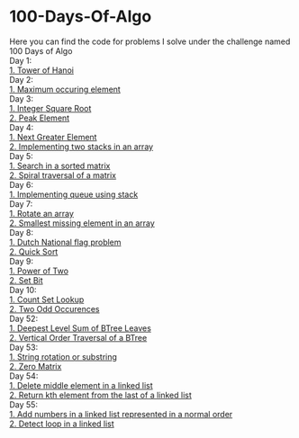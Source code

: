 # 100-Days-Of-Algo
Here you can find the code for problems I solve under the challenge named 100 Days of Algo\
Day 1:\
[1. Tower of Hanoi](https://github.com/tejaswini212/100-Days-Of-Algo/blob/main/Day01/towerOfHanoi.cpp)\
Day 2:\
[1. Maximum occuring element](https://github.com/tejaswini212/100-Days-Of-Algo/blob/main/Day02/maxOccurElem.cpp)\
Day 3:\
[1. Integer Square Root](https://github.com/tejaswini212/100-Days-Of-Algo/blob/main/Day03/intSquareRoot.cpp)\
[2. Peak Element](https://github.com/tejaswini212/100-Days-Of-Algo/blob/main/Day03/peakElement.cpp)\
Day 4:\
[1. Next Greater Element](https://github.com/tejaswini212/100-Days-Of-Algo/blob/main/Day04/nextGreater.cpp)\
[2. Implementing two stacks in an array](https://github.com/tejaswini212/100-Days-Of-Algo/blob/main/Day04/twoStackArray.cpp)\
Day 5:\
[1. Search in a sorted matrix](https://github.com/tejaswini212/100-Days-Of-Algo/blob/main/Day05/searchSortedMat.cpp)\
[2. Spiral traversal of a matrix](https://github.com/tejaswini212/100-Days-Of-Algo/blob/main/Day05/spiralTraversal.cpp)\
Day 6:\
[1. Implementing queue using stack](https://github.com/tejaswini212/100-Days-Of-Algo/blob/main/Day06/queStack.cpp)\
Day 7:\
[1. Rotate an array](https://github.com/tejaswini212/100-Days-Of-Algo/blob/main/Day07/rotateArray.cpp)\
[2. Smallest missing element in an array](https://github.com/tejaswini212/100-Days-Of-Algo/blob/main/Day07/smallestMissing.cpp)\
Day 8:\
[1. Dutch National flag problem](https://github.com/tejaswini212/100-Days-Of-Algo/blob/main/Day08/dutchNationalFlag.cpp)\
[2. Quick Sort](https://github.com/tejaswini212/100-Days-Of-Algo/blob/main/Day08/quickSort.cpp)\
Day 9:\
[1. Power of Two](https://github.com/tejaswini212/100-Days-Of-Algo/blob/main/Day09/powerOfTwo.cpp)\
[2. Set Bit](https://github.com/tejaswini212/100-Days-Of-Algo/blob/main/Day09/setBit.cpp)\
Day 10:\
[1. Count Set Lookup](https://github.com/tejaswini212/100-Days-Of-Algo/blob/main/Day10/countSetLookup.cpp)\
[2. Two Odd Occurences](https://github.com/tejaswini212/100-Days-Of-Algo/blob/main/Day10/twoOddOccurence.cpp)\
Day 52:\
[1. Deepest Level Sum of BTree Leaves](https://github.com/tejaswini212/100-Days-Of-Algo/blob/main/Day52/deepestLevelSum.cpp)\
[2. Vertical Order Traversal of a BTree](https://github.com/tejaswini212/100-Days-Of-Algo/blob/main/Day52/verticalOrderTravBT.cpp)\
Day 53:\
[1. String rotation or substring](https://github.com/tejaswini212/100-Days-Of-Algo/blob/main/Day53/StringRotation.cpp)\
[2. Zero Matrix](https://github.com/tejaswini212/100-Days-Of-Algo/blob/main/Day53/zeroMatrix.cpp)\
Day 54:\
[1. Delete middle element in a linked list](https://github.com/tejaswini212/100-Days-Of-Algo/blob/main/Day54/deleteMidEle.cpp)\
[2. Return kth element from the last of a linked list](https://github.com/tejaswini212/100-Days-Of-Algo/blob/main/Day54/returnKthElemLL.cpp)\
Day 55:\
[1. Add numbers in a linked list represented in a normal order](https://github.com/tejaswini212/100-Days-Of-Algo/blob/main/Day55/addNumsLLForward.cpp)\
[2. Detect loop in a linked list](https://github.com/tejaswini212/100-Days-Of-Algo/blob/main/Day55/loopInLL.cpp)


